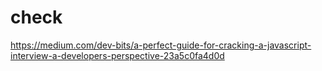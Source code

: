 # check 
https://medium.com/dev-bits/a-perfect-guide-for-cracking-a-javascript-interview-a-developers-perspective-23a5c0fa4d0d
